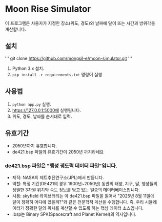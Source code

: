 # Moon Rise Simulator

이 프로그램은 사용자가 지정한 장소(위도, 경도)와 날짜에 달이 뜨는 시간과 방위각을 계산합니다.

## 설치
'''
git clone https://github.com/mongsil-e/moon-simulator.git
'''

1. Python 3.x 설치.
2. `pip install -r requirements.txt` 명령어 실행

## 사용법
1. `python app.py` 실행.
2. https://127.0.0.1:5000에 실행됩니다.
3. 위도, 경도, 날짜를 순서대로 입력.
   

## 유효기간
- 2050년까지 유효합니다.
- de421.bsp 파일의 유효기간이 2050년 까지라네요
  
### de421.bsp 파일은 "행성 궤도력 데이터 파일"입니다.
- 제작: NASA의 제트추진연구소(JPL)에서 만듭니다.
- 역할: 특정 기간(DE421의 경우 1900년~2050년) 동안의 태양, 지구, 달, 행성들의 정밀한 3차원 위치와 속도 정보를 담고 있는 일종의 데이터베이스입니다.
- 사용: skyfield 라이브러리는 이 de421.bsp 파일을 읽어서 "2025년 8월 11일에 달이 정확히 어디에 있을까?"와 같은 천문학적 계산을 수행합니다. 즉, 우리 시뮬레이터가 정확한 달의 위치를 계산할 수 있도록 하는 핵심 데이터 소스입니다.
- .bsp는 Binary SPK(Spacecraft and Planet Kernel)의 약자입니다.


